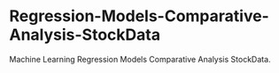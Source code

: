 # Regression-Models-Comparative-Analysis-StockData
Machine Learning Regression Models Comparative Analysis StockData.

